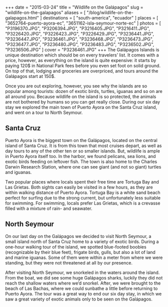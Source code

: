 +++
date    = "2015-03-24"
title   = "Wildlife on the Galápagos"
slug    = "wildlife-on-the-galapagos"
aliases = [ "/blog/wildlife-on-the-galapagos.html" ]
destinations = [ "south-america", "ecuador" ]
places  = [ "3652764-puerto-ayora-ec", "3651162-isla-seymour-norte-ec" ]
photos  = [
  "P3196370.JPG", "P3206394.JPG", "P3216405.JPG", "P3216411.JPG", "P3226420.JPG",
  "P3226423.JPG", "P3226429.JPG", "P3236441.JPG", "P3236447.JPG", "P3236461.JPG",
  "P3236468.JPG", "P3236473.JPG", "P3236477.JPG", "P3236480.JPG", "P3236483.JPG",
  "P3236502.JPG", "P3236506.JPG"
]
cover = "P3236461.JPG"
+++
The Galápagos Islands is unique destination which should be on every travelers’ list. It comes with a price, however, as everything on the island is quite expensive: it starts by paying 120$ in National Park fees before you even set foot on solid ground. On top of that, lodging and groceries are overpriced, and tours around the Galápagos start at 150$.
<!--more-->

Once you are out exploring, however, you see why the islands are so popular among tourists: dozen of exotic birds, turtles, iguanas and so on are all around you. Because wildlife on the island is so protected, the animals are not bothered by humans so you can get really close. During our six day stay we explored the main town of Puerto Ayora on the Santa Cruz island, and went on a tour to North Seymour.

## Santa Cruz
Puerto Ayora is the biggest town on the Galápagos, located on the central island of Santa Cruz. It is from this town that most cruises depart, as well as day tours to any of the other ten or so smaller islands. But, wildlife is ample in Puerto Ayora itself too. In the harbor, we found pelicans, sea lions, and exotic birds feeding on leftover fish. The town is also home to the Charles Darwin Research Station, where one can see giant (and not so giant) turtles and iguanas.

Two popular places where locals spent their free time are Tortuga Bay and Las Grietas. Both sights can easily be visited in a few hours, as they are within walking distance of Puerto Ayora. Tortuga Bay is a white sand beach perfect for surfing due to the strong current, but unfortunately less suitable for swimming. For swimming, locals prefer Las Grietas, which is a crevasse filled with a mixture of rain- and seawater.

## North Seymour
On our last day on the Galápagos we decided to visit North Seymour, a small island north of Santa Cruz home to a variety of exotic birds. During a one-hour walking tour of the island, we spotted blue-footed boobies (recognizable by their blue feet), frigate birds, gulls, but also a lot of land and marine iguanas. Some of them were within a meter from where we were standing, but they were not threatened at all by our presence.

After visiting North Seymour, we snorkeled in the waters around the island. From the boat, we did see some huge Galápagos sharks, luckily they did not reach the shallow waters where we’d snorkel. After, we were brought to the beach of Las Bachas, where we could sunbathe a little before returning to Puerto Ayora. The tour was a great way to end our six day stay, in which we saw a great variety of exotic animals only to be seen on the Galápagos.
